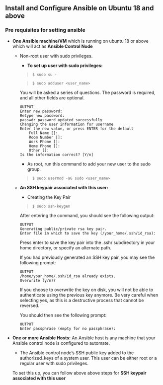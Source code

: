 ## Install and Configure Ansible on Ubuntu 18 and above

### Pre requisites for setting ansible

- **One Ansible machine/VM** which is running on ubuntu 18 or above which will act as **Ansible Control Node**
  - Non-root user with sudo privileges.
    - **To set up user with sudo privileges:**
    
    > `$ sudo su -`
    
    > `$ sudo adduser <user_name>`
    
    You will be asked a series of questions. The password is required, and all other fields are optional.
    ```
    OUTPUT
    Enter new password: 
    Retype new password: 
    passwd: password updated successfully
    Changing the user information for username
    Enter the new value, or press ENTER for the default
	    Full Name []: 
	    Room Number []: 
	    Work Phone []: 
	    Home Phone []: 
	    Other []: 
    Is the information correct? [Y/n] 
    ```
    - As root, run this command to add your new user to the sudo group.
    
    > `$ sudo usermod -aG sudo <user_name> `
 
  - **An SSH keypair associated with this user:**
    - Creating the Key Pair
    > `$ sudo ssh-keygen`
    
    After entering the command, you should see the following output:
    ```
    OUTPUT
    Generating public/private rsa key pair.
    Enter file in which to save the key (/your_home/.ssh/id_rsa):
    ```
    Press enter to save the key pair into the .ssh/ subdirectory in your home directory, or specify an alternate path.
    
    If you had previously generated an SSH key pair, you may see the following prompt:
    ```
    OUTPUT
    /home/your_home/.ssh/id_rsa already exists.
    Overwrite (y/n)?
    ```
    If you choose to overwrite the key on disk, you will not be able to authenticate using the previous key anymore. Be very careful when selecting yes, as this is a destructive process that cannot be reversed.

    You should then see the following prompt:
    ```
    OUTPUT
    Enter passphrase (empty for no passphrase):
    
    ```
    
- **One or more Ansible Hosts:** An Ansible host is any machine that your Ansible control node is configured to automate.
	- The Ansible control node’s SSH public key added to the authorized_keys of a system user. This user can be either root or a regular user with sudo privileges. 
	
	To set this up, you can follow above above steps for **SSH keypair associated with this user**
    
    

    
    
